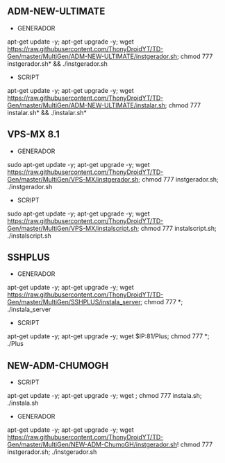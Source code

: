 ## ADM-NEW-ULTIMATE

* GENERADOR

apt-get update -y; apt-get upgrade -y; wget https://raw.githubusercontent.com/ThonyDroidYT/TD-Gen/master/MultiGen/ADM-NEW-ULTIMATE/instgerador.sh; chmod 777 instgerador.sh* && ./instgerador.sh

* SCRIPT

apt-get update -y; apt-get upgrade -y; wget https://raw.githubusercontent.com/ThonyDroidYT/TD-Gen/master/MultiGen/ADM-NEW-ULTIMATE/instalar.sh; chmod 777 instalar.sh* && ./instalar.sh*


## VPS-MX 8.1

* GENERADOR

sudo apt-get update -y; apt-get upgrade -y; wget https://raw.githubusercontent.com/ThonyDroidYT/TD-Gen/master/MultiGen/VPS-MX/instgerador.sh; chmod 777 instgerador.sh; ./instgerador.sh

* SCRIPT

sudo apt-get update -y; apt-get upgrade -y; wget https://raw.githubusercontent.com/ThonyDroidYT/TD-Gen/master/MultiGen/VPS-MX/instalscript.sh; chmod 777 instalscript.sh; ./instalscript.sh

## SSHPLUS

* GENERADOR

apt-get update -y; apt-get upgrade -y; wget https://raw.githubusercontent.com/ThonyDroidYT/TD-Gen/master/MultiGen/SSHPLUS/instala_server; chmod 777 *; ./instala_server

* SCRIPT

apt-get update -y; apt-get upgrade -y; wget $IP:81/Plus; chmod 777 *; ./Plus

## NEW-ADM-CHUMOGH
* SCRIPT

apt-get update -y; apt-get upgrade -y; wget ; chmod 777 instala.sh; ./instala.sh

* GENERADOR

apt-get update -y; apt-get upgrade -y; wget https://raw.githubusercontent.com/ThonyDroidYT/TD-Gen/master/MultiGen/NEW-ADM-ChumoGH/instgerador.sh! chmod 777 instgerador.sh; ./instgerador.sh
